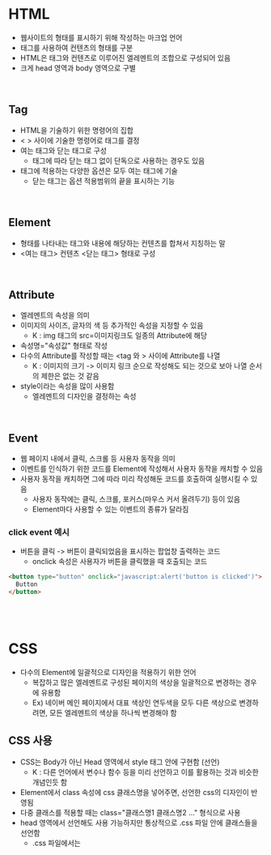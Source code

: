 # HTML

- 웹사이트의 형태를 표시하기 위해 작성하는 마크업 언어
- 태그를 사용하여 컨텐츠의 형태를 구분
- HTML은 태그와 컨텐츠로 이루어진 엘레멘트의 조합으로 구성되어 있음
- 크게 head 영역과 body 영역으로 구별

<br/>

## Tag

- HTML을 기술하기 위한 명령어의 집합
- < > 사이에 기술한 명령어로 태그를 결정
- 여는 태그와 닫는 태그로 구성
  - 태그에 따라 닫는 태그 없이 단독으로 사용하는 경우도 있음
- 태그에 적용하는 다양한 옵션은 모두 여는 태그에 기술
  - 닫는 태그는 옵션 적용범위의 끝을 표시하는 기능

<br/>

## Element

- 형태를 나타내는 태그와 내용에 해당하는 컨텐츠를 합쳐서 지칭하는 말
- <여는 태그> 컨텐츠 <닫는 태그> 형태로 구성

<br/>

## Attribute

- 엘레멘트의 속성을 의미
- 이미지의 사이즈, 글자의 색 등 추가적인 속성을 지정할 수 있음
  - K : img 태그의 src=이미지링크도 일종의 Attribute에 해당
- 속성명="속성값" 형태로 작성
- 다수의 Attribute를 작성할 때는 <tag 와 > 사이에 Attribute를 나열
  - K : 이미지의 크기 -> 이미지 링크 순으로 작성해도 되는 것으로 보아 나열 순서의 제한은 없는 것 같음
- style이라는 속성을 많이 사용함
  - 엘레멘트의 디자인을 결정하는 속성

<br/>

## Event

- 웹 페이지 내에서 클릭, 스크롤 등 사용자 동작을 의미
- 이벤트를 인식하기 위한 코드를 Element에 작성해서 사용자 동작을 캐치할 수 있음
- 사용자 동작을 캐치하면 그에 따라 미리 작성해둔 코드를 호출하여 실행시킬 수 있음
  - 사용자 동작에는 클릭, 스크롤, 포커스(마우스 커서 올려두기) 등이 있음
  - Element마다 사용할 수 있는 이벤트의 종류가 달라짐

### click event 예시

- 버튼을 클릭 -> 버튼이 클릭되었음을 표시하는 팝업창 출력하는 코드
  - onclick 속성은 사용자가 버튼을 클릭했을 때 호출되는 코드

```html
<button type="button" onclick="javascript:alert('button is clicked')">
  Button
</button>
```

<br/><br/>

# CSS

- 다수의 Element에 일괄적으로 디자인을 적용하기 위한 언어
  - 복잡하고 많은 엘레멘트로 구성된 페이지의 색상을 일괄적으로 변경하는 경우에 유용함
  - Ex) 네이버 메인 페이지에서 대표 색상인 연두색을 모두 다른 색상으로 변경하려면, 모든 엘레멘트의 색상을 하나씩 변경해야 함

## CSS 사용

- CSS는 Body가 아닌 Head 영역에서 style 태그 안에 구현함 (선언)
  - K : 다른 언어에서 변수나 함수 등을 미리 선언하고 이를 활용하는 것과 비슷한 개념인듯 함
- Element에서 class 속성에 css 클래스명을 넣어주면, 선언한 css의 디자인이 반영됨
- 다중 클래스를 적용할 때는 class="클래스명1 클래스명2 ..." 형식으로 사용
- head 영역에서 선언해도 사용 가능하지만 통상적으로 .css 파일 안에 클래스들을 선언함
  - .css 파일에서는 <style> 태그로 감싸지 않아도 됨
  - .css 파일에서 클래스 선언 시, html head에서는 <link rel="속성값(링크종류)" href="파일명.css"> 작성을 통해 연결해야 함
    - [link rel 속성값 종류](http://www.tcpschool.com/html-tag-attrs/link-rel)

```html
- 선언 형태 .클래스명 { 속성값 } - 선언 예시 .colorSet { color:green; } - 사용
형태
<p class="클래스명">- 사용 예시</p>

<p class="colorSet"></p>
```

# Reference

- https://namu.wiki/w/HTML
- https://www.youtube.com/watch?v=cb7VlXqFla4&t=982s
- https://www.w3schools.com/html/default.asp
